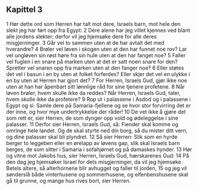 ## Kapittel 3

1 Hør dette ord som Herren har talt mot dere, Israels barn, mot hele den slekt jeg har ført opp fra Egypt:
2 Dere alene har jeg villet kjennes ved blant alle jordens slekter; derfor vil jeg hjemsøke dere for alle deres misgjerninger.
3 Går vel to sammen uten at de har avtalt det med hverandre?
4 Brøler vel løven i skogen uten at den har funnet noe rov? Lar vel ungløven sin røst høre fra sin hule uten at den har fanget noe?
5 Faller vel fuglen i en snare på marken uten at det er satt noen snare for den? Spretter vel snaren opp fra marken uten at den fanger noe?
6 Eller støtes det vel i basun i en by uten at folket forferdes? Eller skjer det vel en ulykke i en by uten at Herren har gjort det?
7 For Herren, Israels Gud, gjør ikke noe uten at han har åpenbart sitt lønnlige råd for sine tjenere profetene.
8 Når løven brøler, hvem skulle ikke da reddes? Når Herren, Israels Gud, taler, hvem skulle ikke da profetere?
9 Rop ut i palassene i Asdod og i palassene i Egypt og si: Samle dere på Samaria-fjellene og se hvor stor forvirring det er der inne, og hvor mye undertrykkelse der råder!
10 De vet ikke å gjøre det som rett er, sier Herren, de som dynger opp vold og ødeleggelse i sine palasser.
11 Derfor sier Herren, Israels Gud, så: Fiender skal komme og omringe hele landet. Og de skal styrte ned din borg, så du mister ditt vern, og dine palasser skal bli plyndret.
12 Så sier Herren: Slik som en hyrde berger to leggeben eller en ørelapp av løvens gap, slik skal Israels barn berges, de som sitter i Samaria i sofahjørnet og på damaskes hynder.
13 Hør og vitne mot Jakobs hus, sier Herren, Israels Gud, hærskarenes Gud:
14 På den dag jeg hjemsøker Israel for dets misgjerninger, da vil jeg hjemsøke Betels altere, så alterhornene blir avhugget og faller til jorden,
15 og jeg vil sønderslå både vinterhusene og sommerhusene, og elfenbenshusene skal gå til grunne, og mange hus rives bort, sier Herren.
